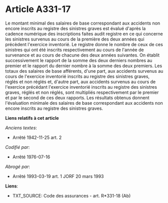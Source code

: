 # Article A331-17

Le montant minimal des salaires de base correspondant aux accidents non encore inscrits au registre des sinistres graves est
évalué d'après la cadence numérique des inscriptions faites audit registre en ce qui concerne les sinistres survenus au cours
de la première des deux années qui précèdent l'exercice inventorié. Le registre donne le nombre de ceux de ces sinistres qui
ont été inscrits respectivement au cours de l'année de survenance et au cours de chacune des deux années suivantes. On
établit successivement le rapport de la somme des deux derniers nombres au premier et le rapport du dernier nombre à la somme
des deux premiers. Les totaux des salaires de base afférents, d'une part, aux accidents survenus au cours de l'exercice
inventorié inscrits au registre des sinistres graves, réglés et non réglés et, d'autre part, aux accidents survenus au cours
de l'exercice précédant l'exercice inventorié inscrits au registre des sinistres graves, réglés et non réglés, sont
multipliés respectivement par le premier et par le second de ces deux rapports. Les résultats obtenus donnent l'évaluation
minimale des salaires de base correspondant aux accidents non encore inscrits au registre des sinistres graves.

**Liens relatifs à cet article**

_Anciens textes_:

  - Arrêté 1942-11-25 art. 2

_Codifié par_:

  - Arrêté 1976-07-16

_Abrogé par_:

  - Arrêté 1993-03-19 art. 1 JORF 20 mars 1993

**Liens**:

  - TXT_SOURCE: Code des assurances - art. R*331-18 (Ab)

